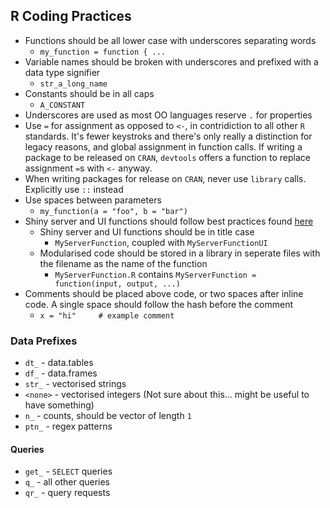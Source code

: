 ## R Coding Practices

 - Functions should be all lower case with underscores separating words
   - `my_function = function { ...`
 - Variable names should be broken with underscores and prefixed with a data type signifier
   - `str_a_long_name`
 - Constants should be in all caps
   - `A_CONSTANT`
 - Underscores are used as most OO languages reserve `.` for properties
 - Use `=` for assignment as opposed to `<-`, in contridiction to all other `R` standards.  It's fewer keystroks and there's only really a distinction for legacy reasons, and global assignment in function calls.  If writing a package to be released on `CRAN`, `devtools` offers a function to replace assignment `=`s with `<-` anyway.
 - When writing packages for release on `CRAN`, never use `library` calls. Explicitly use `::` instead
 - Use spaces between parameters
   - `my_function(a = "foo", b = "bar")`
 - Shiny server and UI functions should follow best practices found [here](http://shiny.rstudio.com/articles/modules.html)
   - Shiny server and UI functions should be in title case
     - `MyServerFunction`, coupled with `MyServerFunctionUI`
   - Modularised code should be stored in a library in seperate files with the filename as the name of the function
     - `MyServerFunction.R` contains `MyServerFunction = function(input, output, ...)`
 - Comments should be placed above code, or two spaces after inline code.  A single space should follow the hash before the comment
   - `x = "hi"     # example comment`

### Data Prefixes

  - `dt_` - data.tables
  - `df_` - data.frames
  - `str_` - vectorised strings
  - `<none>` - vectorised integers (Not sure about this... might be useful to have something)
  - `n_` - counts, should be vector of length `1`
  - `ptn_` - regex patterns

#### Queries

  - `get_` - `SELECT` queries
  - `q_` - all other queries
  - `qr_` - query requests
